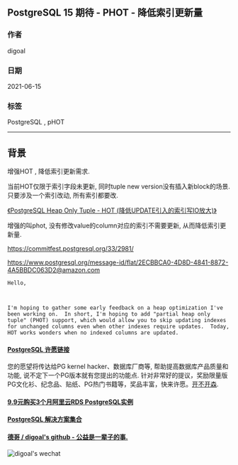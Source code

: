 ## PostgreSQL 15 期待 - PHOT - 降低索引更新量  
              
### 作者              
digoal              
              
### 日期              
2021-06-15               
              
### 标签              
PostgreSQL , pHOT       
              
----              
              
## 背景       
增强HOT , 降低索引更新需求.    
  
当前HOT仅限于索引字段未更新, 同时tuple new version没有插入新block的场景. 只要涉及一个索引改动, 所有索引都要改.   
  
[《PostgreSQL Heap Only Tuple - HOT (降低UPDATE引入的索引写IO放大)》](../201809/20180925_02.md)    
  
增强的叫phot, 没有修改value的column对应的索引不需要更新, 从而降低索引更新量.  
  
https://commitfest.postgresql.org/33/2981/  
  
https://www.postgresql.org/message-id/flat/2ECBBCA0-4D8D-4841-8872-4A5BBDC063D2@amazon.com         
    
```  
Hello,  
  
  
  
I'm hoping to gather some early feedback on a heap optimization I've  
been working on.  In short, I'm hoping to add "partial heap only  
tuple" (PHOT) support, which would allow you to skip updating indexes  
for unchanged columns even when other indexes require updates.  Today,  
HOT works wonders when no indexed columns are updated.   
```  
  
  
#### [PostgreSQL 许愿链接](https://github.com/digoal/blog/issues/76 "269ac3d1c492e938c0191101c7238216")
您的愿望将传达给PG kernel hacker、数据库厂商等, 帮助提高数据库产品质量和功能, 说不定下一个PG版本就有您提出的功能点. 针对非常好的提议，奖励限量版PG文化衫、纪念品、贴纸、PG热门书籍等，奖品丰富，快来许愿。[开不开森](https://github.com/digoal/blog/issues/76 "269ac3d1c492e938c0191101c7238216").  
  
  
#### [9.9元购买3个月阿里云RDS PostgreSQL实例](https://www.aliyun.com/database/postgresqlactivity "57258f76c37864c6e6d23383d05714ea")
  
  
#### [PostgreSQL 解决方案集合](https://yq.aliyun.com/topic/118 "40cff096e9ed7122c512b35d8561d9c8")
  
  
#### [德哥 / digoal's github - 公益是一辈子的事.](https://github.com/digoal/blog/blob/master/README.md "22709685feb7cab07d30f30387f0a9ae")
  
  
![digoal's wechat](../pic/digoal_weixin.jpg "f7ad92eeba24523fd47a6e1a0e691b59")
  
